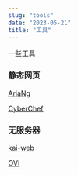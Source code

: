 ```yaml
---
slug: "tools"
date: "2023-05-21"
title: "工具"
---
```


一些工具
<!-- end -->

### 静态网页

[AriaNg](https://lilo.anqi.eu.org/ariang/)

[CyberChef](https://lilo.anqi.eu.org/cyberchef/)

### 无服务器

[kai-web](https://kai-web.vercel.app/)

[OVI](https://one.anqi.moe/)
